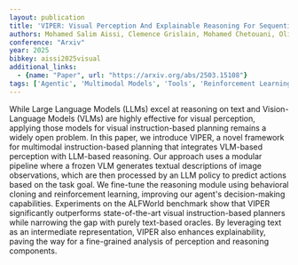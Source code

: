 ```yaml
---
layout: publication
title: 'VIPER: Visual Perception And Explainable Reasoning For Sequential Decision-making'
authors: Mohamed Salim Aissi, Clemence Grislain, Mohamed Chetouani, Olivier Sigaud, Laure Soulier, Nicolas Thome
conference: "Arxiv"
year: 2025
bibkey: aissi2025visual
additional_links:
  - {name: "Paper", url: "https://arxiv.org/abs/2503.15108"}
tags: ['Agentic', 'Multimodal Models', 'Tools', 'Reinforcement Learning', 'RAG', 'Interpretability', 'ACL', 'Interpretability and Explainability']
---
```

While Large Language Models (LLMs) excel at reasoning on text and
Vision-Language Models (VLMs) are highly effective for visual perception,
applying those models for visual instruction-based planning remains a widely
open problem. In this paper, we introduce VIPER, a novel framework for
multimodal instruction-based planning that integrates VLM-based perception with
LLM-based reasoning. Our approach uses a modular pipeline where a frozen VLM
generates textual descriptions of image observations, which are then processed
by an LLM policy to predict actions based on the task goal. We fine-tune the
reasoning module using behavioral cloning and reinforcement learning, improving
our agent's decision-making capabilities. Experiments on the ALFWorld benchmark
show that VIPER significantly outperforms state-of-the-art visual
instruction-based planners while narrowing the gap with purely text-based
oracles. By leveraging text as an intermediate representation, VIPER also
enhances explainability, paving the way for a fine-grained analysis of
perception and reasoning components.
